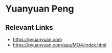 # Yuanyuan Peng

## Relevant Links

- https://pyuanyuan.com
- https://pyuanyuan.com/aau/MO4/index.html